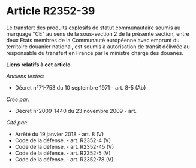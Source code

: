 # Article R2352-39

Le transfert des produits explosifs de statut communautaire soumis au marquage "CE" au sens de la sous-section 2 de la
présente section, entre deux Etats membres de la Communauté européenne avec emprunt du territoire douanier national, est
soumis à autorisation de transit délivrée au responsable du transfert en France par le ministre chargé des douanes.

**Liens relatifs à cet article**

_Anciens textes_:

  - Décret n°71-753 du 10 septembre 1971 - art. 8-5 (Ab)

_Créé par_:

  - Décret n°2009-1440 du 23 novembre 2009 - art.

_Cité par_:

  - Arrêté du 19 janvier 2018 - art. 8 (V)
  - Code de la défense. - art. R2352-4 (V)
  - Code de la défense. - art. R2352-45 (V)
  - Code de la défense. - art. R2352-5 (V)
  - Code de la défense. - art. R2352-78 (V)
